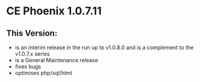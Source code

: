 # CE Phoenix 1.0.7.11
## This Version:
* is an interim release in the run up to v1.0.8.0 and is a complement to the v1.0.7.x series
* is a General Maintenance release
* fixes bugs
* optimises php/sql/html